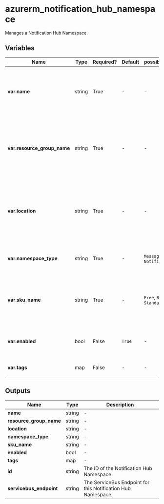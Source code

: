 # azurerm_notification_hub_namespace

Manages a Notification Hub Namespace.

## Variables

| Name | Type | Required? | Default  | possible values | Description |
| ---- | ---- | --------- | -------- | ----------- | ----------- |
| **var.name** | string | True | -  |  -  | The name to use for this Notification Hub Namespace. Changing this forces a new resource to be created. | 
| **var.resource_group_name** | string | True | -  |  -  | The name of the Resource Group in which the Notification Hub Namespace should exist. Changing this forces a new resource to be created. | 
| **var.location** | string | True | -  |  -  | The Azure Region in which this Notification Hub Namespace should be created. Changing this forces a new resource to be created. | 
| **var.namespace_type** | string | True | -  |  `Messaging`, `NotificationHub`  | The Type of Namespace - possible values are `Messaging` or `NotificationHub`. | 
| **var.sku_name** | string | True | -  |  `Free`, `Basic`, `Standard`  | The name of the SKU to use for this Notification Hub Namespace. Possible values are `Free`, `Basic` or `Standard`. | 
| **var.enabled** | bool | False | `True`  |  -  | Is this Notification Hub Namespace enabled? Defaults to `true`. | 
| **var.tags** | map | False | -  |  -  | A mapping of tags to assign to the resource. | 



## Outputs

| Name | Type | Description |
| ---- | ---- | --------- | 
| **name** | string  | - | 
| **resource_group_name** | string  | - | 
| **location** | string  | - | 
| **namespace_type** | string  | - | 
| **sku_name** | string  | - | 
| **enabled** | bool  | - | 
| **tags** | map  | - | 
| **id** | string  | The ID of the Notification Hub Namespace. | 
| **servicebus_endpoint** | string  | The ServiceBus Endpoint for this Notification Hub Namespace. | 